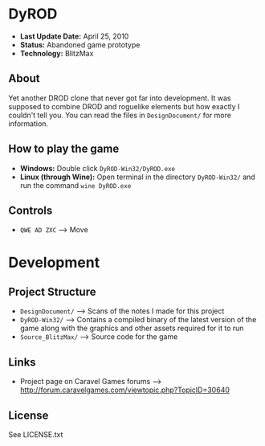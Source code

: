 # DyROD

 - **Last Update Date:** April 25, 2010
 - **Status:** Abandoned game prototype
 - **Technology:** BlitzMax


## About
Yet another DROD clone that never got far into development. It was supposed to
combine DROD and roguelike elements but how exactly I couldn't tell you. You can
read the files in `DesignDocument/` for more information.


## How to play the game
 - **Windows:** Double click `DyROD-Win32/DyROD.exe`
 - **Linux (through Wine):** Open terminal in the directory `DyROD-Win32/` and
   run the command `wine DyROD.exe`


## Controls
 - `QWE AD ZXC` ⟶ Move


# Development
## Project Structure
 - `DesignDocument/` ⟶ Scans of the notes I made for this project
 - `DyROD-Win32/` ⟶ Contains a compiled binary of the latest version of the game
   along with the graphics and other assets required for it to run
 - `Source_BlitzMax/` ⟶ Source code for the game


## Links
 - Project page on Caravel Games forums ⟶ http://forum.caravelgames.com/viewtopic.php?TopicID=30640


## License
See LICENSE.txt
